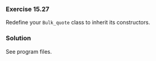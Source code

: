 ### Exercise 15.27

Redefine your `Bulk_quote` class to inherit its constructors.

### Solution

See program files.
